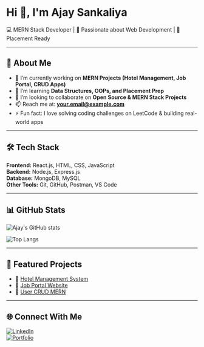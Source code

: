 # Hi 👋, I'm Ajay Sankaliya  

💻 MERN Stack Developer | 🌱 Passionate about Web Development | 🚀 Placement Ready  

---

## 🚀 About Me
- 🔭 I’m currently working on **MERN Projects (Hotel Management, Job Portal, CRUD Apps)**  
- 🌱 I’m learning **Data Structures, OOPs, and Placement Prep**  
- 👯 I’m looking to collaborate on **Open Source & MERN Stack Projects**  
- 📫 Reach me at: **your.email@example.com**  
- ⚡ Fun fact: I love solving coding challenges on LeetCode & building real-world apps  

---

## 🛠️ Tech Stack
**Frontend:** React.js, HTML, CSS, JavaScript  
**Backend:** Node.js, Express.js  
**Database:** MongoDB, MySQL  
**Other Tools:** Git, GitHub, Postman, VS Code  

---

## 📊 GitHub Stats
![Ajay's GitHub stats](https://github-readme-stats.vercel.app/api?username=your-username&show_icons=true&theme=radical)  

![Top Langs](https://github-readme-stats.vercel.app/api/top-langs/?username=your-username&layout=compact&theme=radical)  

---

## 📂 Featured Projects
- 🏨 [Hotel Management System](https://github.com/your-username/hotel-management-system)  
- 💼 [Job Portal Website](https://github.com/your-username/job-portal)  
- 👤 [User CRUD MERN](https://github.com/your-username/user-crud-mern)  

---

## 🌐 Connect With Me
[![LinkedIn](https://img.shields.io/badge/LinkedIn-blue?style=flat&logo=linkedin)](https://linkedin.com/in/your-linkedin)  
[![Portfolio](https://img.shields.io/badge/Portfolio-000?style=flat&logo=firefox)](https://your-portfolio-link.com)  
